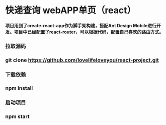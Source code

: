 
# 快递查询 webAPP单页（react）

#### 项目用到了create-react-app作为脚手架构建，搭配Ant Design Mobile进行开发。项目中已经配置了react-router，可以根据代码，配置自己喜欢的路由方式。

### 拉取源码

### git clone https://github.com/lovelifeloveyou/react-project.git

### 下载依赖

### npm install

### 启动项目

### npm start

